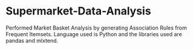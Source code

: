 # Supermarket-Data-Analysis
Performed Market Basket Analysis by generating Association Rules from Frequent Itemsets. Language used is Python and the libraries used are pandas and mlxtend. 
